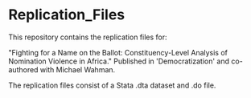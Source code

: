 # Replication_Files
This repository contains the replication files for:

"Fighting for a Name on the Ballot: Constituency-Level Analysis of Nomination Violence in Africa." Published in 'Democratization' and co-authored with Michael Wahman.

The replication files consist of a Stata .dta dataset and .do file.
